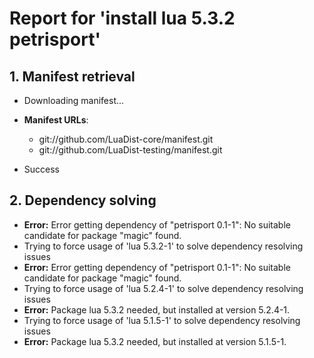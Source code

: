 # Report for 'install lua 5.3.2 petrisport'


## 1. Manifest retrieval

- Downloading manifest...

- **Manifest URLs**:
    - git://github.com/LuaDist-core/manifest.git
    - git://github.com/LuaDist-testing/manifest.git
- Success

## 2. Dependency solving

- **Error:** Error getting dependency of "petrisport 0.1-1": No suitable candidate for package "magic" found.
- Trying to force usage of 'lua 5.3.2-1' to solve dependency resolving issues
- **Error:** Error getting dependency of "petrisport 0.1-1": No suitable candidate for package "magic" found.
- Trying to force usage of 'lua 5.2.4-1' to solve dependency resolving issues
- **Error:** Package lua 5.3.2 needed, but installed at version 5.2.4-1.
- Trying to force usage of 'lua 5.1.5-1' to solve dependency resolving issues
- **Error:** Package lua 5.3.2 needed, but installed at version 5.1.5-1.
